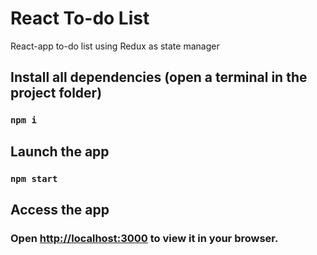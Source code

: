 # React To-do List

React-app to-do list using Redux as state manager

## Install all dependencies (open a terminal in the project folder)

### `npm i`

## Launch the app

### `npm start`

## Access the app

### Open [http://localhost:3000](http://localhost:3000) to view it in your browser.
